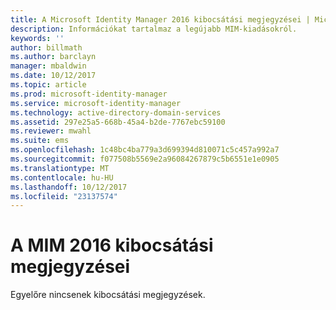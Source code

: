 ```yaml
---
title: A Microsoft Identity Manager 2016 kibocsátási megjegyzései | Microsoft Docs
description: Információkat tartalmaz a legújabb MIM-kiadásokról.
keywords: ''
author: billmath
ms.author: barclayn
manager: mbaldwin
ms.date: 10/12/2017
ms.topic: article
ms.prod: microsoft-identity-manager
ms.service: microsoft-identity-manager
ms.technology: active-directory-domain-services
ms.assetid: 297e25a5-668b-45a4-b2de-7767ebc59100
ms.reviewer: mwahl
ms.suite: ems
ms.openlocfilehash: 1c48bc4ba779a3d699394d810071c5c457a992a7
ms.sourcegitcommit: f077508b5569e2a96084267879c5b6551e1e0905
ms.translationtype: MT
ms.contentlocale: hu-HU
ms.lasthandoff: 10/12/2017
ms.locfileid: "23137574"
---
```

# <a name="release-notes-for-mim-2016"></a>A MIM 2016 kibocsátási megjegyzései
Egyelőre nincsenek kibocsátási megjegyzések.
